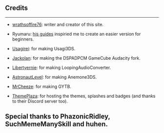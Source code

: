 ## Credits
---
* [wrathsoffire76](https://twitter.com/wrathsoffire76): writer and creator of this site.

* Ryumaru: [his guides](https://gbatemp.net/blog/ryumaru.360795/) inspiried me to create an easier version for beginners.
* [Usagirei](https://github.com/usagirei/): for making Usagi3DS.
* [Jackolan](https://github.com/jackoalan/): for making the DSPADPCM GameCube Audacity fork.
* [Libertyernie](https://github.com/libertyernie/): for making LoopingAudioConverter.
* [AstronautLevel](https://github.com/astronautlevel2): for making Anemone3DS.
* [MrCheeze](https://github.com/MrCheeze/): for making GYTB.
* [ThemePlaza](https://themeplaza.eu/): for hosting the themes, splashes and badges (and thanks to their Discord server too).

Special thanks to PhazonicRidley, SuchMemeManySkill and huhen.
---